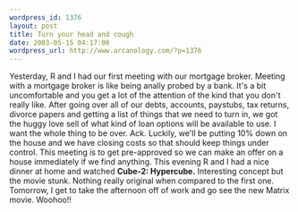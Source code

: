 ```yaml
--- 
wordpress_id: 1376
layout: post
title: Turn your head and cough
date: 2003-05-15 04:17:00
wordpress_url: http://www.arcanology.com/?p=1376
---
```

Yesterday, R and I had our first meeting with our mortgage broker. Meeting with a mortgage broker is like being anally probed by a bank. It&apos;s a bit uncomfortable and you get a lot of the attention of the kind that you don&apos;t really like. After going over all of our debts, accounts, paystubs, tax returns, divorce papers and getting a list of things that we need to turn in, we got the huggy love sell of what kind of loan options will be available to use. I want the whole thing to be over. Ack. Luckily, we&apos;ll be putting 10% down on the house and we have closing costs so that should keep things under control. This meeting is to get pre-approved so we can make an offer on a house immediately if we find anything. This evening R and I had a nice dinner at home and watched <b>Cube-2: Hypercube.</b> Interesting concept but the movie stunk. Nothing really original when compared to the first one. Tomorrow, I get to take the afternoon off of work and go see the new Matrix movie. Woohoo!!
